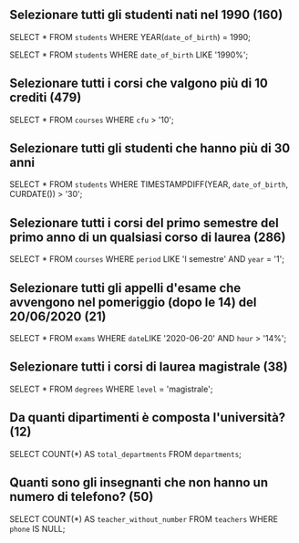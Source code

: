 ## Selezionare tutti gli studenti nati nel 1990 (160)

SELECT * FROM `students` WHERE YEAR(`date_of_birth`) = 1990;

<!-- OPPURE -->

SELECT * FROM `students` WHERE `date_of_birth` LIKE '1990%';

## Selezionare tutti i corsi che valgono più di 10 crediti (479)

SELECT * FROM `courses` WHERE `cfu` > '10';

## Selezionare tutti gli studenti che hanno più di 30 anni

<!-- NEL WHERE
TIMESTAMPDIFF(unità, datetime_expr1, datetime_expr2) + CURDATE() per datetime_expr2 -->
SELECT * FROM `students` WHERE TIMESTAMPDIFF(YEAR, `date_of_birth`, CURDATE()) > '30'; 
 
## Selezionare tutti i corsi del primo semestre del primo anno di un qualsiasi corso di laurea (286)

SELECT * FROM `courses` WHERE `period` LIKE 'I semestre' AND `year` = '1';

## Selezionare tutti gli appelli d'esame che avvengono nel pomeriggio (dopo le 14) del 20/06/2020 (21)

SELECT * FROM `exams` WHERE `date`LIKE '2020-06-20' AND `hour` > '14%';

## Selezionare tutti i corsi di laurea magistrale (38)

SELECT * FROM `degrees` WHERE `level` = 'magistrale';

## Da quanti dipartimenti è composta l'università? (12)

SELECT COUNT(*) AS `total_departments` FROM `departments`;

## Quanti sono gli insegnanti che non hanno un numero di telefono? (50)

SELECT COUNT(*) AS `teacher_without_number` FROM `teachers` WHERE `phone` IS NULL;